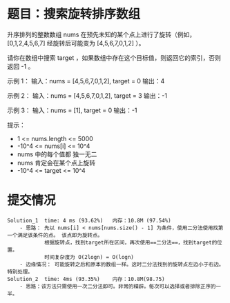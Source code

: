 # 题目：搜索旋转排序数组
升序排列的整数数组 nums 在预先未知的某个点上进行了旋转（例如， [0,1,2,4,5,6,7] 经旋转后可能变为 [4,5,6,7,0,1,2] ）。

请你在数组中搜索 target ，如果数组中存在这个目标值，则返回它的索引，否则返回 -1 。

示例 1：
输入：nums = [4,5,6,7,0,1,2], target = 0
输出：4

示例 2：
输入：nums = [4,5,6,7,0,1,2], target = 3
输出：-1

示例 3：
输入：nums = [1], target = 0
输出：-1


提示：
- 1 <= nums.length <= 5000
- -10^4 <= nums[i] <= 10^4
- nums 中的每个值都 独一无二
- nums 肯定会在某个点上旋转
- -10^4 <= target <= 10^4



# 提交情况
    Solution_1  time: 4 ms (93.62%)   内存：10.8M (97.54%)
        - 思路： 先以 nums[i] < nums[nums.size() - 1] 为条件，使用二分法使用找第一个满足该条件的点。 该点即为旋转点。
                根据旋转点，找到target所在区间，再次使用==二分法==，找到target的位置。
                时间复杂度为 O(2logn) = O(logn)
        - 边缘情况： 可能旋转之后和原本的数组一样。这时二分法找到的旋转点左边小于右边。特别处理。
    Solution_2  time: 4ms (93.35%)    内存：10.8M(98.75)
        - 思路：该方法只需使用一次二分法即可。非常的精辟。每次可以选择或者排除正序的一半。
                 

